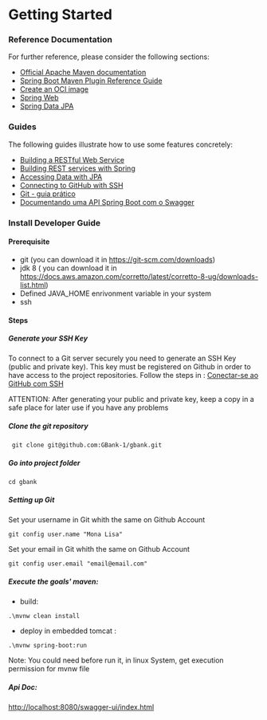 # Getting Started

### Reference Documentation
For further reference, please consider the following sections:

* [Official Apache Maven documentation](https://maven.apache.org/guides/index.html)
* [Spring Boot Maven Plugin Reference Guide](https://docs.spring.io/spring-boot/docs/2.5.6/maven-plugin/reference/html/)
* [Create an OCI image](https://docs.spring.io/spring-boot/docs/2.5.6/maven-plugin/reference/html/#build-image)
* [Spring Web](https://docs.spring.io/spring-boot/docs/2.5.6/reference/htmlsingle/#boot-features-developing-web-applications)
* [Spring Data JPA](https://docs.spring.io/spring-boot/docs/2.5.6/reference/htmlsingle/#boot-features-jpa-and-spring-data)

### Guides
The following guides illustrate how to use some features concretely:

* [Building a RESTful Web Service](https://spring.io/guides/gs/rest-service/)
* [Building REST services with Spring](https://spring.io/guides/tutorials/bookmarks/)
* [Accessing Data with JPA](https://spring.io/guides/gs/accessing-data-jpa/)
* [Connecting to GitHub with SSH](https://docs.github.com/en/authentication/connecting-to-github-with-ssh)
* [Git - guia prático](http://rogerdudler.github.io/git-guide/index.pt_BR.html)
* [Documentando uma API Spring Boot com o Swagger](https://www.treinaweb.com.br/blog/documentando-uma-api-spring-boot-com-o-swagger)


### Install Developer Guide

#### Prerequisite

- git (you can download it in https://git-scm.com/downloads)
- jdk 8 ( you can download it in https://docs.aws.amazon.com/corretto/latest/corretto-8-ug/downloads-list.html)
- Defined JAVA_HOME enrivonment variable in your system
- ssh 


#### Steps

##### Generate your SSH Key

To connect to a Git server securely you need to generate an SSH Key (public and private key). This key must be registered on Github in order to have access to the project repositories. Follow the steps in : [Conectar-se ao GitHub com SSH](https://docs.github.com/pt/authentication/connecting-to-github-with-ssh)

ATTENTION: After generating your public and private key, keep a copy in a safe place for later use if you have any problems

  ##### Clone the git repository
  
  ``` git clone git@github.com:GBank-1/gbank.git```
  
  ##### Go into project folder
  
  ``` cd gbank ```
  
  
  ##### Setting up Git
  
  Set your username in Git whith the same on Github Account
    
  ``` git config user.name "Mona Lisa" ```
    
  Set your email in Git whith the same on Github Account
    
  ``` git config user.email "email@email.com" ```
  
  ##### Execute the goals' maven:
  
  - build:
  
  ``` .\mvnw clean install ```
  
  - deploy in embedded tomcat :
  
  ``` .\mvnw spring-boot:run ```
  
  Note: You could need before run it, in linux System, get execution permission for mvnw file
  
  
  
  ##### Api Doc:
  
  [http://localhost:8080/swagger-ui/index.html](http://localhost:8080/swagger-ui/index.html)





